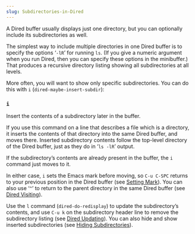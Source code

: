 ```yaml
---
slug: Subdirectories-in-Dired
---
```


A Dired buffer usually displays just one directory, but you can optionally include its subdirectories as well.

The simplest way to include multiple directories in one Dired buffer is to specify the options ‘`-lR`’ for running `ls`. (If you give a numeric argument when you run Dired, then you can specify these options in the minibuffer.) That produces a recursive directory listing showing all subdirectories at all levels.

More often, you will want to show only specific subdirectories. You can do this with `i` (`dired-maybe-insert-subdir`):

### `i`

Insert the contents of a subdirectory later in the buffer.

If you use this command on a line that describes a file which is a directory, it inserts the contents of that directory into the same Dired buffer, and moves there. Inserted subdirectory contents follow the top-level directory of the Dired buffer, just as they do in ‘`ls -lR`’ output.

If the subdirectory’s contents are already present in the buffer, the `i` command just moves to it.

In either case, `i` sets the Emacs mark before moving, so `C-u C-SPC` returns to your previous position in the Dired buffer (see [Setting Mark](Setting-Mark)). You can also use ‘`^`’ to return to the parent directory in the same Dired buffer (see [Dired Visiting](Dired-Visiting)).

Use the `l` command (`dired-do-redisplay`) to update the subdirectory’s contents, and use `C-u k` on the subdirectory header line to remove the subdirectory listing (see [Dired Updating](Dired-Updating)). You can also hide and show inserted subdirectories (see [Hiding Subdirectories](Hiding-Subdirectories)).
